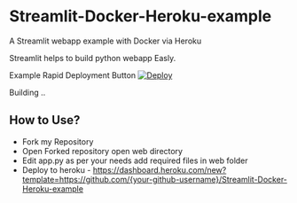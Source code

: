 # Streamlit-Docker-Heroku-example
A Streamlit webapp example with Docker via Heroku

Streamlit helps to build python webapp Easly.

Example Rapid Deployment Button 
[![Deploy](https://www.herokucdn.com/deploy/button.svg)](https://dashboard.heroku.com/new?template=https://github.com/developeranaz/Streamlit-Docker-Heroku-example)



Building ..
## How to Use?
* Fork my Repository
* Open Forked repository open web directory
* Edit app.py as per your needs add required files in web folder
* Deploy to heroku -  https://dashboard.heroku.com/new?template=https://github.com/{your-github-username}/Streamlit-Docker-Heroku-example
